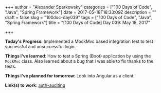 +++
author = "Alexander Sparkowsky"
categories = ["100 Days of Code", "Java", "Spring Framework"]
date = 2017-05-18T18:33:09Z
description = ""
draft = false
slug = "100doc-day039"
tags = ["100 Days of Code", "Java", "Spring Framework"]
title = "[100 Days of Code] Day 039: May 18, 2017"

+++

**Today's Progress**: Implemented a MockMvc based integration test to test successful and unsuccessful login.

**Things I've learned**: How to test a Spring (Boot) application by using the `MockMvc` class. Also learned about a bug that I was able to fix thanks to the tests.

**Things I've planned for tomorrow**: Look into Angular as a client.

**Link(s) to work**: [auth-auditing](https://github.com/roamingthings/auth-auditing/commit/6ebbe4d0dad6c809413195f2579d0e282bb58448)


